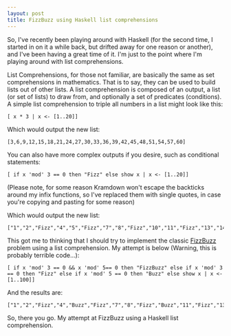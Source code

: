 ```yaml
---
layout: post
title: FizzBuzz using Haskell list comprehensions
---
```


So, I've recently been playing around with Haskell (for the second time, I started in on it a while back, but drifted away for one reason or another), and I've been having a great time of it. I'm just to the point where I'm playing around with list comprehensions.

List Comprehensions, for those not familiar, are basically the same as set comprehensions in mathematics. That is to say, they can be used to build lists out of other lists. A list comprehension is composed of an output, a list (or set of lists) to draw from, and optionally a set of predicates (conditions). A simple list comprehension to triple all numbers in a list might look like this:

~~~
[ x * 3 | x <- [1..20]]
~~~

Which would output the new list:

~~~
[3,6,9,12,15,18,21,24,27,30,33,36,39,42,45,48,51,54,57,60]
~~~

You can also have more complex outputs if you desire, such as conditional statements:

~~~
[ if x 'mod' 3 == 0 then "Fizz" else show x | x <- [1..20]]
~~~

(Please note, for some reason Kramdown won't escape the backticks around my infix functions, so I've replaced them with single quotes, in case you're copying and pasting for some reason)

Which would output the new list:

~~~
["1","2","Fizz","4","5","Fizz","7","8","Fizz","10","11","Fizz","13","14","Fizz","16","17","Fizz","19","20"]
~~~

This got me to thinking that I should try to implement the classic [FizzBuzz](http://blog.codinghorror.com/why-cant-programmers-program/) problem using a list comprehension. My attempt is below (Warning, this is probably terrible code...):

~~~
[ if x 'mod' 3 == 0 && x 'mod' 5== 0 then "FizzBuzz" else if x 'mod' 3 == 0 then "Fizz" else if x 'mod' 5 == 0 then "Buzz" else show x | x <- [1..100]]
~~~

And the results are:

~~~
["1","2","Fizz","4","Buzz","Fizz","7","8","Fizz","Buzz","11","Fizz","13","14","FizzBuzz","16","17","Fizz","19","Buzz","Fizz","22","23","Fizz","Buzz","26","Fizz","28","29","FizzBuzz","31","32","Fizz","34","Buzz","Fizz","37","38","Fizz","Buzz","41","Fizz","43","44","FizzBuzz","46","47","Fizz","49","Buzz","Fizz","52","53","Fizz","Buzz","56","Fizz","58","59","FizzBuzz","61","62","Fizz","64","Buzz","Fizz","67","68","Fizz","Buzz","71","Fizz","73","74","FizzBuzz","76","77","Fizz","79","Buzz","Fizz","82","83","Fizz","Buzz","86","Fizz","88","89","FizzBuzz","91","92","Fizz","94","Buzz","Fizz","97","98","Fizz","Buzz"]
~~~

So, there you go. My attempt at FizzBuzz using a Haskell list comprehension.